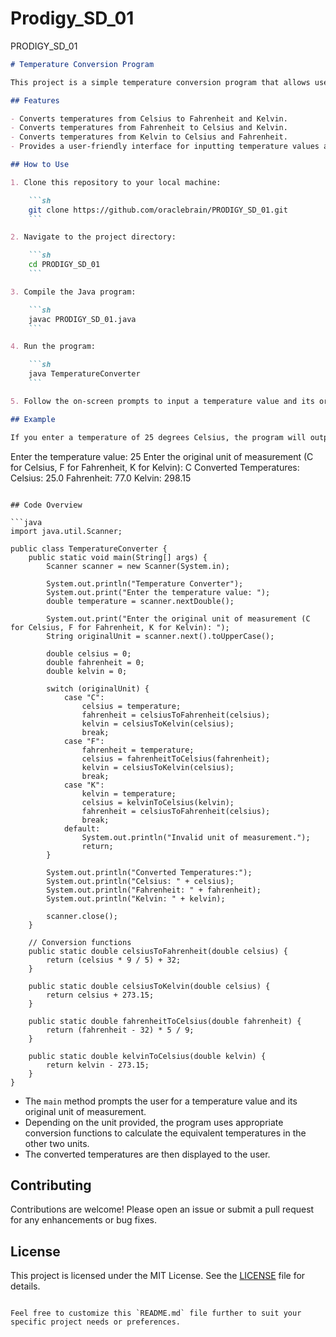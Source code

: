 # Prodigy_SD_01
PRODIGY_SD_01

```markdown
# Temperature Conversion Program

This project is a simple temperature conversion program that allows users to convert temperatures between Celsius, Fahrenheit, and Kelvin scales. Users can input a temperature value along with its original unit of measurement, and the program will convert it to the other two units and display the results.

## Features

- Converts temperatures from Celsius to Fahrenheit and Kelvin.
- Converts temperatures from Fahrenheit to Celsius and Kelvin.
- Converts temperatures from Kelvin to Celsius and Fahrenheit.
- Provides a user-friendly interface for inputting temperature values and units.

## How to Use

1. Clone this repository to your local machine:

    ```sh
    git clone https://github.com/oraclebrain/PRODIGY_SD_01.git
    ```

2. Navigate to the project directory:

    ```sh
    cd PRODIGY_SD_01
    ```

3. Compile the Java program:

    ```sh
    javac PRODIGY_SD_01.java
    ```

4. Run the program:

    ```sh
    java TemperatureConverter
    ```

5. Follow the on-screen prompts to input a temperature value and its original unit of measurement. The program will display the converted temperatures.

## Example

If you enter a temperature of 25 degrees Celsius, the program will output the equivalent temperatures in Fahrenheit and Kelvin:

```
Enter the temperature value: 25
Enter the original unit of measurement (C for Celsius, F for Fahrenheit, K for Kelvin): C
Converted Temperatures:
Celsius: 25.0
Fahrenheit: 77.0
Kelvin: 298.15
```

## Code Overview

```java
import java.util.Scanner;

public class TemperatureConverter {
    public static void main(String[] args) {
        Scanner scanner = new Scanner(System.in);

        System.out.println("Temperature Converter");
        System.out.print("Enter the temperature value: ");
        double temperature = scanner.nextDouble();

        System.out.print("Enter the original unit of measurement (C for Celsius, F for Fahrenheit, K for Kelvin): ");
        String originalUnit = scanner.next().toUpperCase();

        double celsius = 0;
        double fahrenheit = 0;
        double kelvin = 0;

        switch (originalUnit) {
            case "C":
                celsius = temperature;
                fahrenheit = celsiusToFahrenheit(celsius);
                kelvin = celsiusToKelvin(celsius);
                break;
            case "F":
                fahrenheit = temperature;
                celsius = fahrenheitToCelsius(fahrenheit);
                kelvin = celsiusToKelvin(celsius);
                break;
            case "K":
                kelvin = temperature;
                celsius = kelvinToCelsius(kelvin);
                fahrenheit = celsiusToFahrenheit(celsius);
                break;
            default:
                System.out.println("Invalid unit of measurement.");
                return;
        }

        System.out.println("Converted Temperatures:");
        System.out.println("Celsius: " + celsius);
        System.out.println("Fahrenheit: " + fahrenheit);
        System.out.println("Kelvin: " + kelvin);

        scanner.close();
    }

    // Conversion functions
    public static double celsiusToFahrenheit(double celsius) {
        return (celsius * 9 / 5) + 32;
    }

    public static double celsiusToKelvin(double celsius) {
        return celsius + 273.15;
    }

    public static double fahrenheitToCelsius(double fahrenheit) {
        return (fahrenheit - 32) * 5 / 9;
    }

    public static double kelvinToCelsius(double kelvin) {
        return kelvin - 273.15;
    }
}
```

- The `main` method prompts the user for a temperature value and its original unit of measurement.
- Depending on the unit provided, the program uses appropriate conversion functions to calculate the equivalent temperatures in the other two units.
- The converted temperatures are then displayed to the user.

## Contributing

Contributions are welcome! Please open an issue or submit a pull request for any enhancements or bug fixes.


## License

This project is licensed under the MIT License. See the [LICENSE](LICENSE) file for details.
```

Feel free to customize this `README.md` file further to suit your specific project needs or preferences.
```
